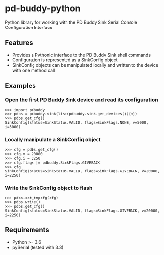 # pd-buddy-python

Python library for working with the PD Buddy Sink Serial Console Configuration
Interface

## Features

* Provides a Pythonic interface to the PD Buddy Sink shell commands
* Configuration is represented as a SinkConfig object
* SinkConfig objects can be manipulated locally and written to the device with
  one method call

## Examples

### Open the first PD Buddy Sink device and read its configuration

    >>> import pdbuddy
    >>> pdbs = pdbuddy.Sink(list(pdbuddy.Sink.get_devices())[0])
    >>> pdbs.get_cfg()
    SinkConfig(status=SinkStatus.VALID, flags=SinkFlags.NONE, v=5000, i=3000)

### Locally manipulate a SinkConfig object

    >>> cfg = pdbs.get_cfg()
    >>> cfg.v = 20000
    >>> cfg.i = 2250
    >>> cfg.flags |= pdbuddy.SinkFlags.GIVEBACK
    >>> cfg
    SinkConfig(status=SinkStatus.VALID, flags=SinkFlags.GIVEBACK, v=20000, i=2250)

### Write the SinkConfig object to flash

    >>> pdbs.set_tmpcfg(cfg)
    >>> pdbs.write()
    >>> pdbs.get_cfg()
    SinkConfig(status=SinkStatus.VALID, flags=SinkFlags.GIVEBACK, v=20000, i=2250)

## Requirements

* Python >= 3.6
* pySerial (tested with 3.3)
